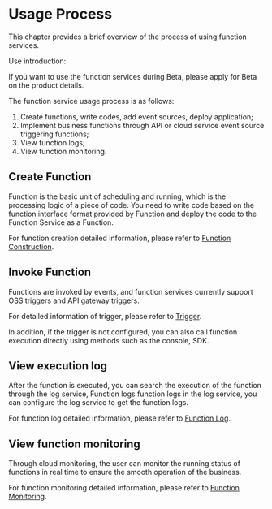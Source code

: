 # Usage Process

This chapter provides a brief overview of the process of using function services.

Use introduction:

If you want to use the function services during Beta, please apply for Beta on the product details.

The function service usage process is as follows:

1. Create functions, write codes, add event sources, deploy application;
2. Implement business functions through API or cloud service event source triggering functions;
3. View function logs;
4. View function monitoring.

 

## Create Function

Function is the basic unit of scheduling and running, which is the processing logic of a piece of code. You need to write code based on the function interface format provided by Function and deploy the code to the Function Service as a Function.

For function creation detailed information, please refer to [Function Construction](../Operation-Guide/buildfunction/config-function.md).

 
## Invoke Function

Functions are invoked by events, and function services currently support OSS triggers and API gateway triggers.

For detailed information of trigger, please refer to [Trigger](../Operation-Guide/invokefunction/triggermanagement/triggeroverview.md).

In addition, if the trigger is not configured, you can also call function execution directly using methods such as the console, SDK.



## View execution log

After the function is executed, you can search the execution of the function through the log service, Function logs function logs in the log service, you can configure the log service to get the function logs.

For function log detailed information, please refer to [Function Log](../Operation-Guide/function-log.md).



## View function monitoring

Through cloud monitoring, the user can monitor the running status of functions in real time to ensure the smooth operation of the business.

For function monitoring detailed information, please refer to [Function Monitoring](../Operation-Guide/monitor.md).
